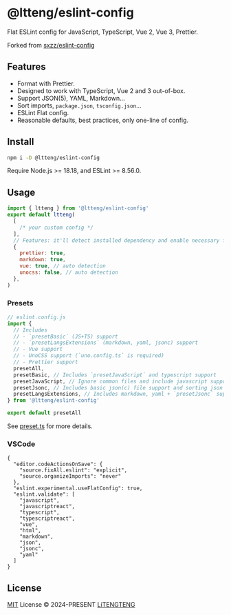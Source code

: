 # @ltteng/eslint-config

Flat ESLint config for JavaScript, TypeScript, Vue 2, Vue 3, Prettier.

Forked from [sxzz/eslint-config](https://github.com/sxzz/eslint-config)

## Features

- Format with Prettier.
- Designed to work with TypeScript, Vue 2 and 3 out-of-box.
- Support JSON(5), YAML, Markdown...
- Sort imports, `package.json`, `tsconfig.json`...
- ESLint Flat config.
- Reasonable defaults, best practices, only one-line of config.

## Install

```bash
npm i -D @ltteng/eslint-config
```

Require Node.js >= 18.18, and ESLint >= 8.56.0.

## Usage

```js
import { ltteng } from '@ltteng/eslint-config'
export default ltteng(
  [
    /* your custom config */
  ],
  // Features: it'll detect installed dependency and enable necessary features automatically
  {
    prettier: true,
    markdown: true,
    vue: true, // auto detection
    unocss: false, // auto detection
  },
)
```

### Presets

```js
// eslint.config.js
import {
  // Includes
  // - `presetBasic` (JS+TS) support
  // - `presetLangsExtensions` (markdown, yaml, jsonc) support
  // - Vue support
  // - UnoCSS support (`uno.config.ts` is required)
  // - Prettier support
  presetAll,
  presetBasic, // Includes `presetJavaScript` and typescript support
  presetJavaScript, // Ignore common files and include javascript support
  presetJsonc, // Includes basic json(c) file support and sorting json keys
  presetLangsExtensions, // Includes markdown, yaml + `presetJsonc` support
} from '@ltteng/eslint-config'

export default presetAll
```

See [preset.ts](./src/presets.ts) for more details.

### VSCode

```jsonc
{
  "editor.codeActionsOnSave": {
    "source.fixAll.eslint": "explicit",
    "source.organizeImports": "never"
  },
  "eslint.experimental.useFlatConfig": true,
  "eslint.validate": [
    "javascript",
    "javascriptreact",
    "typescript",
    "typescriptreact",
    "vue",
    "html",
    "markdown",
    "json",
    "jsonc",
    "yaml"
  ]
}
```

## License

[MIT](./LICENSE) License © 2024-PRESENT [LiTENGTENG](https://github.com/ltteng)
